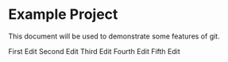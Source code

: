 # Example Project

This document will be used to demonstrate some features of git.

First Edit
Second Edit
Third Edit
Fourth Edit
Fifth Edit
